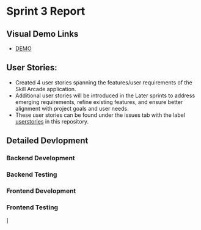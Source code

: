 # Sprint 3 Report


## Visual Demo Links
- [DEMO](https://tinyurl.com/mrykh238)



## User Stories:
- Created 4 user stories spanning the features/user requirements of the Skill Arcade application. 
- Additional user stories will be introduced in the Later sprints to address emerging requirements, refine existing features, and ensure better alignment with project goals and user needs.
- These user stories can be found under the issues tab with the label [userstories](https://github.com/NavyaDurgam98/SkillArcade/issues) in this repository.



## Detailed Devlopment
### Backend Development  


### Backend Testing




### Frontend Development  

 
### Frontend Testing









]





